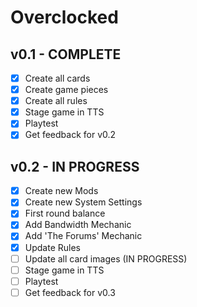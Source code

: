 # Overclocked

## v0.1 - COMPLETE
- [x] Create all cards
- [x] Create game pieces 
- [x] Create all rules
- [x] Stage game in TTS
- [x] Playtest
- [x] Get feedback for v0.2

## v0.2 - IN PROGRESS
- [x] Create new Mods
- [x] Create new System Settings
- [x] First round balance
- [x] Add Bandwidth Mechanic
- [x] Add 'The Forums' Mechanic
- [x] Update Rules
- [ ] Update all card images (IN PROGRESS)
- [ ] Stage game in TTS
- [ ] Playtest
- [ ] Get feedback for v0.3
